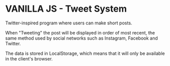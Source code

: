 # VANILLA JS - Tweet System

Twitter-inspired program where users can make short posts.

When "Tweeting" the post will be displayed in order of most recent, the same method used by social networks such as Instagram, Facebook and Twitter.

The data is stored in LocalStorage, which means that it will only be available in the client's browser.